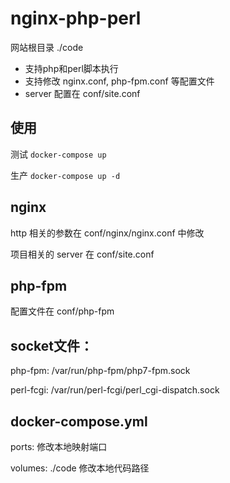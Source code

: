 # nginx-php-perl

网站根目录 ./code

 - 支持php和perl脚本执行
 - 支持修改 nginx.conf, php-fpm.conf 等配置文件
 - server 配置在 conf/site.conf

## 使用
测试
`docker-compose up`

生产
`docker-compose up -d`

## nginx
http 相关的参数在 conf/nginx/nginx.conf 中修改

项目相关的 server 在 conf/site.conf

## php-fpm
配置文件在 conf/php-fpm

## socket文件：
php-fpm: /var/run/php-fpm/php7-fpm.sock

perl-fcgi: /var/run/perl-fcgi/perl_cgi-dispatch.sock

## docker-compose.yml

ports: 修改本地映射端口

volumes: ./code 修改本地代码路径